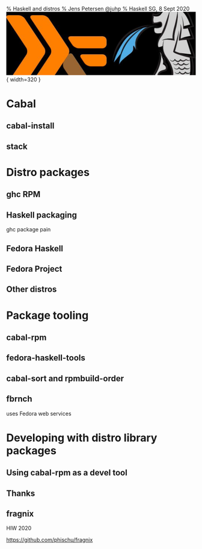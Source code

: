 % Haskell and distros
% Jens Petersen @juhp
% Haskell SG, 8 Sept 2020\
  ![](haskellsg.jpg "Haskell SG"){ width=320 }

# Cabal

## cabal-install

## stack

# Distro packages

## ghc RPM

## Haskell packaging

ghc package pain

## Fedora Haskell

## Fedora Project

## Other distros

# Package tooling

## cabal-rpm

## fedora-haskell-tools

## cabal-sort and rpmbuild-order

## fbrnch

uses Fedora web services

# Developing with distro library packages

## Using cabal-rpm as a devel tool

## Thanks

## fragnix

HIW 2020

<https://github.com/phischu/fragnix>
